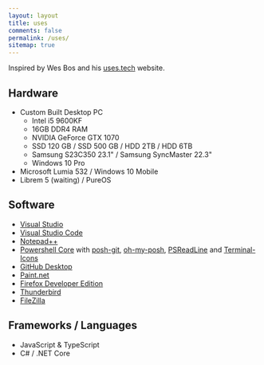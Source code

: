 ```yaml
---
layout: layout
title: uses
comments: false
permalink: /uses/
sitemap: true
---
```


Inspired by Wes Bos and his [uses.tech](https://uses.tech/) website.

## Hardware

* Custom Built Desktop PC
    - Intel i5 9600KF
    - 16GB DDR4 RAM
    - NVIDIA GeForce GTX 1070
    - SSD 120 GB / SSD 500 GB / HDD 2TB / HDD 6TB
    - Samsung S23C350 23.1" / Samsung SyncMaster 22.3"
    - Windows 10 Pro
* Microsoft Lumia 532 / Windows 10 Mobile
* Librem 5 (waiting) / PureOS

## Software

* [Visual Studio](https://visualstudio.microsoft.com/vs/)
* [Visual Studio Code](https://code.visualstudio.com/)
* [Notepad++](https://notepad-plus-plus.org/)
* [Powershell Core](https://github.com/powershell/powershell) with [posh-git](https://github.com/dahlbyk/posh-git), [oh-my-posh](https://ohmyposh.dev/), [PSReadLine](https://github.com/PowerShell/PSReadLine) and [Terminal-Icons](https://github.com/devblackops/Terminal-Icons)
* [GitHub Desktop](https://desktop.github.com/)
* [Paint.net](https://www.getpaint.net/)
* [Firefox Developer Edition](https://www.mozilla.org/fr/firefox/developer/)
* [Thunderbird](https://www.thunderbird.net/)
* [FileZilla](https://filezilla-project.org/)

## Frameworks / Languages

- JavaScript & TypeScript
- C# / .NET Core